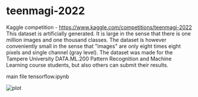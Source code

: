 # teenmagi-2022

Kaggle competition - https://www.kaggle.com/competitions/teenmagi-2022
This dataset is artificially generated. It is large in the sense that there is one million images and one thousand classes. The dataset is however conveniently small in the sense that "images" are only eight times eight pixels and single channel (gray level).
The dataset was made for the Tampere University DATA.ML.200 Pattern Recognition and Machine Learning course students, but also others can submit their results.


main file tensorflow.ipynb

![plot](.heatmaps/heatmap_1000_6.png?raw=true "Title")
